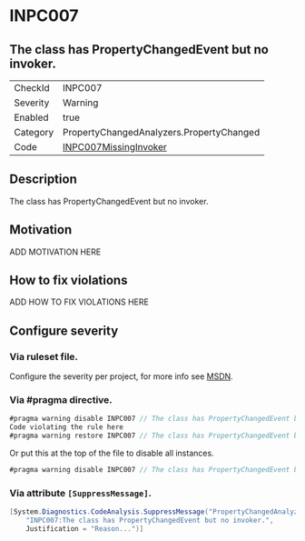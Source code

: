 # INPC007
## The class has PropertyChangedEvent but no invoker.

<!-- start generated table -->
<table>
  <tr>
    <td>CheckId</td>
    <td>INPC007</td>
  </tr>
  <tr>
    <td>Severity</td>
    <td>Warning</td>
  </tr>
  <tr>
    <td>Enabled</td>
    <td>true</td>
  </tr>
  <tr>
    <td>Category</td>
    <td>PropertyChangedAnalyzers.PropertyChanged</td>
  </tr>
  <tr>
    <td>Code</td>
    <td><a href="https://github.com/DotNetAnalyzers/PropertyChangedAnalyzers/blob/master/PropertyChangedAnalyzers.Analyzers/INPC007MissingInvoker.cs">INPC007MissingInvoker</a></td>
  </tr>
</table>
<!-- end generated table -->

## Description

The class has PropertyChangedEvent but no invoker.

## Motivation

ADD MOTIVATION HERE

## How to fix violations

ADD HOW TO FIX VIOLATIONS HERE

<!-- start generated config severity -->
## Configure severity

### Via ruleset file.

Configure the severity per project, for more info see [MSDN](https://msdn.microsoft.com/en-us/library/dd264949.aspx).

### Via #pragma directive.
```C#
#pragma warning disable INPC007 // The class has PropertyChangedEvent but no invoker.
Code violating the rule here
#pragma warning restore INPC007 // The class has PropertyChangedEvent but no invoker.
```

Or put this at the top of the file to disable all instances.
```C#
#pragma warning disable INPC007 // The class has PropertyChangedEvent but no invoker.
```

### Via attribute `[SuppressMessage]`.

```C#
[System.Diagnostics.CodeAnalysis.SuppressMessage("PropertyChangedAnalyzers.PropertyChanged", 
    "INPC007:The class has PropertyChangedEvent but no invoker.", 
    Justification = "Reason...")]
```
<!-- end generated config severity -->